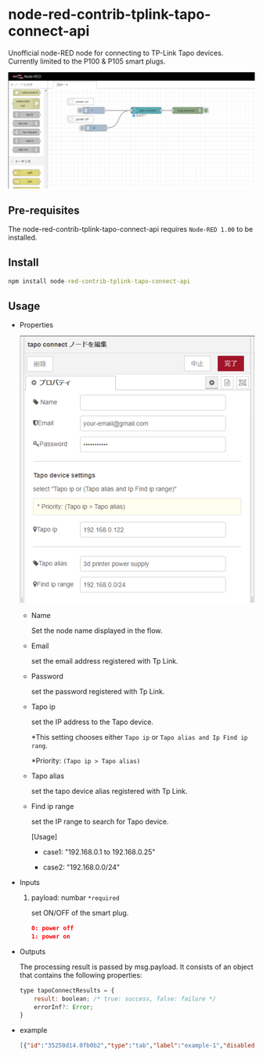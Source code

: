 # node-red-contrib-tplink-tapo-connect-api

Unofficial node-RED node for connecting to TP-Link Tapo devices. Currently limited to the P100 & P105 smart plugs.

![node](./figs/sample00.png)

## Pre-requisites

The node-red-contrib-tplink-tapo-connect-api requires `Node-RED 1.00` to be installed.

## Install

```cmd
npm install node-red-contrib-tplink-tapo-connect-api
```

## Usage

- Properties

  ![config](./figs/sample01.png)

  - Name

    Set the node name displayed in the flow.

  - Email

    set the email address registered with Tp Link.

  - Password

    set the password registered with Tp Link.

  - Tapo ip

    set the IP address to the Tapo device.

    *This setting chooses either `Tapo ip` or `Tapo alias and Ip Find ip rang`.

    *Priority: `(Tapo ip > Tapo alias)`

  - Tapo alias

    set the tapo device alias registered with Tp Link.

  - Find ip range

    set the IP range to search for Tapo device.

    [Usage]

    - case1: "192.168.0.1 to 192.168.0.25"

    - case2: "192.168.0.0/24"

- Inputs

    1) payload: numbar `*required`

        set ON/OFF of the smart plug.

        ```json
        0: power off
        1: power on
        ```

- Outputs

    The processing result is passed by msg.payload. It consists of an object that contains the following properties:

    ```javascript
    type tapoConnectResults = {
        result: boolean; /* true: success, false: failure */
        errorInf?: Error;
    }
    ```

- example

    ```json
    [{"id":"35250d14.0fb0b2","type":"tab","label":"example-1","disabled":false,"info":""},{"id":"fb493813.249f08","type":"tplink_tapo_connect_api","z":"35250d14.0fb0b2","name":"","email":"your-email@gmail.com","password":"password","deviceIp":"192.168.0.100","deviceAlias":"3d printer power supply","deviceIpRange":"192.168.0.0/24","x":570,"y":140,"wires":[["2aa38c09.564724"]]},{"id":"8311f395.25e56","type":"inject","z":"35250d14.0fb0b2","name":"","props":[{"p":"payload"},{"p":"topic","vt":"str"}],"repeat":"","crontab":"","once":false,"onceDelay":0.1,"topic":"","payload":"1","payloadType":"num","x":310,"y":140,"wires":[["fb493813.249f08"]]},{"id":"2aa38c09.564724","type":"debug","z":"35250d14.0fb0b2","name":"","active":true,"tosidebar":true,"console":false,"tostatus":false,"complete":"false","statusVal":"","statusType":"auto","x":790,"y":140,"wires":[]},{"id":"9158e6ef.dd5d78","type":"inject","z":"35250d14.0fb0b2","name":"","props":[{"p":"payload"},{"p":"topic","vt":"str"}],"repeat":"","crontab":"","once":false,"onceDelay":0.1,"topic":"","payload":"0","payloadType":"str","x":310,"y":220,"wires":[["fb493813.249f08"]]},{"id":"79f7a84a.4c4d88","type":"comment","z":"35250d14.0fb0b2","name":"power on","info":"","x":260,"y":100,"wires":[]},{"id":"27568da0.cc1852","type":"comment","z":"35250d14.0fb0b2","name":"power off","info":"","x":260,"y":180,"wires":[]}]
    ```
